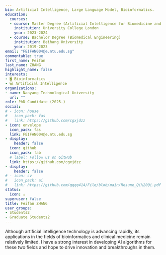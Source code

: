 ```yaml
---
bio: Artificial Intelligence, Large Language Model, Bioinformatics.
education:
  courses:
  - course: Master Degree (Artificial Intelligence for Biomedicine and Healthcare)
    institution: University College London
    year: 2023-2024
  - course: Bachelor Degree (Biomedical Engineering)
    institution: Beihang University
    year: 2019-2023
email: "FEIFAN004@e.ntu.edu.sg"
commentable: true
first_name: Feifan
last_name: ZHANG
highlight_name: false
interests:
- 🖥 Bioinformatics
- 💻 Artificial Intelligence
organizations:
- name: Nanyang Technological University
  url: ""
role: PhD Candidate (2025-)
social:
# - icon: house
#   icon_pack: fas
#   link: https://github.com/cgxjdzz
- icon: envelope
  icon_pack: fas
  link: FEIFAN004@e.ntu.edu.sg
- display:
    header: false
  icon: github
  icon_pack: fab
  # label: Follow us on GitHub
  link: https://github.com/cgxjdzz
- display:
    header: false
# - icon: cv
#   icon_pack: ai
#   link: https://github.com/qqqq414/File/blob/main/Resume_Qi%20Qi.pdf
status:
  icon: ☕️
superuser: false
title: Feifan ZHANG
user_groups:
- Students2
- Graduate Students2
---
```


Although artificial intelligence technology is advancing rapidly, its applications in the fields of bioinformatics and clinical medicine remain relatively limited. I have a strong interest in developing AI algorithms for these two fields and hope to drive innovation and breakthroughs in them.

